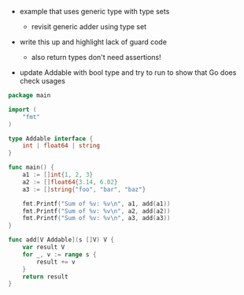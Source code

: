 - example that uses generic type with type sets
    - revisit generic adder using type set

- write this up and highlight lack of guard code
    - also return types don't need assertions!

- update Addable with bool type and try to run to show that Go does check usages

```go
package main

import (
	"fmt"
)

type Addable interface {
	int | float64 | string
}

func main() {
	a1 := []int{1, 2, 3}
	a2 := []float64{3.14, 6.02}
	a3 := []string{"foo", "bar", "baz"}

	fmt.Printf("Sum of %v: %v\n", a1, add(a1))
	fmt.Printf("Sum of %v: %v\n", a2, add(a2))
	fmt.Printf("Sum of %v: %v\n", a3, add(a3))
}

func add[V Addable](s []V) V {
	var result V
	for _, v := range s {
		result += v
	}
	return result
}

```